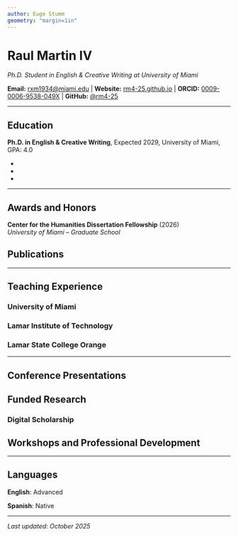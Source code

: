 ```yaml
---
author: Euge Stumm
geometry: "margin=1in"
---
```

# Raul Martin IV

*Ph.D. Student in English & Creative Writing at University of Miami*

**Email:** [rxm1934@miami.edu](mailto:rxm1934@Miami.edu) | **Website:** [rm4-25.github.io](https://rm4-25.github.io) | **ORCID:** [0009-0006-9538-049X](https://orcid.org/0009-0006-9538-049X) | **GitHub:** [@rm4-25](https://github.com/rm4-25)


---

## Education

**Ph.D. in English & Creative Writing**, Expected 2029, University of Miami, GPA: 4.0

-
-
-

---

## Awards and Honors

**Center for the Humanities Dissertation Fellowship** (2026)  
*University of Miami – Graduate School*  

## Publications

---

## Teaching Experience

### University of Miami

### Lamar Institute of Technology 

### Lamar State College Orange

---

## Conference Presentations


## Funded Research


### Digital Scholarship

## Workshops and Professional Development

---

## Languages

**English**: Advanced

**Spanish**: Native

---

*Last updated: October 2025*

